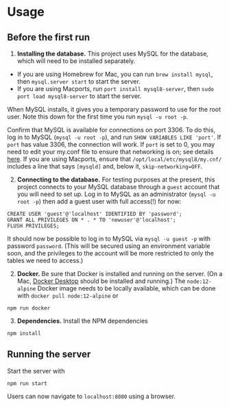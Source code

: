 # Usage

## Before the first run
1. **Installing the database.** This project uses MySQL for the database, which will need to be installed separately.
  * If you are using Homebrew for Mac, you can run `brew install mysql`, then `mysql.server start` to start the server.
  * If you are using Macports, run `port install mysql8-server`, then `sudo port load mysql8-server` to start the server.
  
  When MySQL installs, it gives you a temporary password to use for the root user. Note this down for the first time you run `mysql -u root -p`.
  
  Confirm that MySQL is available for connections on port 3306. To do this, log in to MySQL (`mysql -u root -p`), and run `SHOW VARIABLES LIKE 'port'`. If `port` has value 3306, the connection will work. If `port` is set to 0, you may need to edit your my.conf file to ensure that networking is on; see details [here](https://trac.macports.org/wiki/howto/MySQL). If you are using Macports, ensure that `/opt/local/etc/mysql8/my.cnf/` includes a line that says `[mysqld]` and, below it, `skip-networking=OFF`.

  
2. **Connecting to the database.** For testing purposes at the present, this project connects to your MySQL database through a `guest` account that you will need to set up. Log in to MySQL as an administrator (`mysql -u root -p`) then add a guest user with full access(!) for now:

```
CREATE USER 'guest'@'localhost' IDENTIFIED BY 'password';
GRANT ALL PRIVILEGES ON * . * TO 'newuser'@'localhost';
FLUSH PRIVILEGES;
```

It should now be possible to log in to MySQL via `mysql -u guest -p` with password `password`. (This will be secured using an environment variable soon, and the privileges to the account will be more restricted to only the tables we need to access.)

2. **Docker.** Be sure that Docker is installed and running on the server. (On a Mac, [Docker Desktop](https://www.docker.com/products/docker-desktop) should be installed and running.) The `node:12-alpine` Docker image needs to be locally available, which can be done with `docker pull node:12-alpine` or

  ```
  npm run docker
  ```

3. **Dependencies.** Install the NPM dependencies

  ```
  npm install
  ```

## Running the server

Start the server with

```
npm run start
```

Users can now navigate to `localhost:8080` using a browser.
